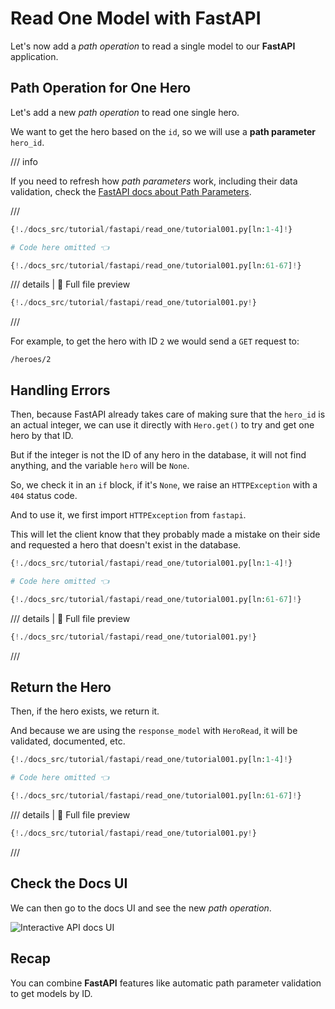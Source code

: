 # Read One Model with FastAPI

Let's now add a *path operation* to read a single model to our **FastAPI** application.

## Path Operation for One Hero

Let's add a new *path operation* to read one single hero.

We want to get the hero based on the `id`, so we will use a **path parameter** `hero_id`.

/// info

If you need to refresh how *path parameters* work, including their data validation, check the <a href="https://fastapi.tiangolo.com/tutorial/path-params/" class="external-link" target="_blank">FastAPI docs about Path Parameters</a>.

///

```Python hl_lines="8"
{!./docs_src/tutorial/fastapi/read_one/tutorial001.py[ln:1-4]!}

# Code here omitted 👈

{!./docs_src/tutorial/fastapi/read_one/tutorial001.py[ln:61-67]!}
```

/// details | 👀 Full file preview

```Python
{!./docs_src/tutorial/fastapi/read_one/tutorial001.py!}
```

///

For example, to get the hero with ID `2` we would send a `GET` request to:

```
/heroes/2
```

## Handling Errors

Then, because FastAPI already takes care of making sure that the `hero_id` is an actual integer, we can use it directly with `Hero.get()` to try and get one hero by that ID.

But if the integer is not the ID of any hero in the database, it will not find anything, and the variable `hero` will be `None`.

So, we check it in an `if` block, if it's `None`, we raise an `HTTPException` with a `404` status code.

And to use it, we first import `HTTPException` from `fastapi`.

This will let the client know that they probably made a mistake on their side and requested a hero that doesn't exist in the database.

```Python hl_lines="3  11-13"
{!./docs_src/tutorial/fastapi/read_one/tutorial001.py[ln:1-4]!}

# Code here omitted 👈

{!./docs_src/tutorial/fastapi/read_one/tutorial001.py[ln:61-67]!}
```

/// details | 👀 Full file preview

```Python
{!./docs_src/tutorial/fastapi/read_one/tutorial001.py!}
```

///

## Return the Hero

Then, if the hero exists, we return it.

And because we are using the `response_model` with `HeroRead`, it will be validated, documented, etc.

```Python hl_lines="8  14"
{!./docs_src/tutorial/fastapi/read_one/tutorial001.py[ln:1-4]!}

# Code here omitted 👈

{!./docs_src/tutorial/fastapi/read_one/tutorial001.py[ln:61-67]!}
```

/// details | 👀 Full file preview

```Python
{!./docs_src/tutorial/fastapi/read_one/tutorial001.py!}
```

///

## Check the Docs UI

We can then go to the docs UI and see the new *path operation*.

<img class="shadow" alt="Interactive API docs UI" src="/img/tutorial/fastapi/read-one/image01.png">

## Recap

You can combine **FastAPI** features like automatic path parameter validation to get models by ID.

